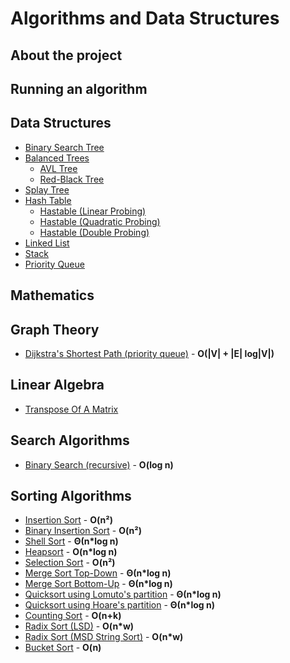 # Algorithms and Data Structures
## About the project

## Running an algorithm

## Data Structures
* [Binary Search Tree]()
* [Balanced Trees]()
  * [AVL Tree]()
  * [Red-Black Tree]()
* [Splay Tree]()
* [Hash Table]()
  * [Hastable (Linear Probing)]()
  * [Hastable (Quadratic Probing)]()
  * [Hastable (Double Probing)]()
* [Linked List]()
* [Stack]()
* [Priority Queue]()

## Mathematics

## Graph Theory
* [Dijkstra's Shortest Path (priority queue)](https://github.com/thiagolermen/Algorithms/blob/master/src/graph-theory/DijkstrasShortestPath.cpp) - **O(|V| + |E| log|V|)**

## Linear Algebra
* [Transpose Of A Matrix](https://github.com/thiagolermen/Algorithms/blob/master/src/linear-algebra/TransposeOfAMatrix.cpp)

## Search Algorithms
* [Binary Search (recursive)](https://github.com/thiagolermen/Algorithms/blob/master/src/search/BinarySearch(recursive).cpp) - **O(log n)**
## Sorting Algorithms
* [Insertion Sort](https://github.com/thiagolermen/Algorithms/blob/master/src/sorting/InsertionSort.cpp) - **O(n²)**
* [Binary Insertion Sort](https://github.com/thiagolermen/Algorithms/blob/master/src/sorting/BinaryInsertionSort.cpp) - **O(n²)**
* [Shell Sort](https://github.com/thiagolermen/Algorithms/blob/master/src/sorting/ShellSort.cpp) - **Θ(n*log n)**
* [Heapsort](https://github.com/thiagolermen/Algorithms/blob/master/src/sorting/HeapSort.cpp) - **O(n*log n)**
* [Selection Sort](https://github.com/thiagolermen/Algorithms/blob/master/src/sorting/SelectionSort.cpp) - **O(n²)**
* [Merge Sort Top-Down](https://github.com/thiagolermen/Algorithms/blob/master/src/sorting/MergeSort.cpp) - **Θ(n*log n)** 
* [Merge Sort Bottom-Up](https://github.com/thiagolermen/Algorithms/blob/master/src/sorting/MergeSortBottomUp.cpp) - **Θ(n*log n)** 
* [Quicksort using Lomuto's partition](https://github.com/thiagolermen/Algorithms/blob/master/src/sorting/QuickSortLomutoPartitioning.cpp) - **Θ(n*log n)** 
* [Quicksort using Hoare's partition](https://github.com/thiagolermen/Algorithms/blob/master/src/sorting/QuickSortHoarePartitioning.cpp) - **Θ(n*log n)**
* [Counting Sort](https://github.com/thiagolermen/Algorithms/blob/master/src/sorting/CountingSort.cpp) - **O(n+k)** 
* [Radix Sort (LSD)](https://github.com/thiagolermen/Algorithms/blob/master/src/sorting/RadixSortLSD.cpp) - **O(n*w)**
* [Radix Sort (MSD String Sort)](https://github.com/thiagolermen/Algorithms/blob/master/src/sorting/RadixSortMSD.cpp) - **O(n*w)**
* [Bucket Sort](https://github.com/thiagolermen/Algorithms/blob/master/src/sorting/BucketSort.cpp) - **O(n)**


